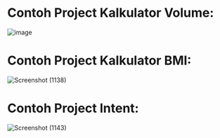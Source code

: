 # Contoh Project Kalkulator Volume:
![image](https://user-images.githubusercontent.com/77010111/201861611-25dfffdc-28bf-48de-9d39-b41932c766fa.png)
# Contoh Project Kalkulator BMI:
![Screenshot (1138)](https://user-images.githubusercontent.com/77010111/203720017-8a3b22ac-9739-4158-a194-35ee97c7e4e6.png)
# Contoh Project Intent: 
![Screenshot (1143)](https://user-images.githubusercontent.com/77010111/205553274-a3b54679-07c2-43f7-aeac-52c1befa5b3f.png)
